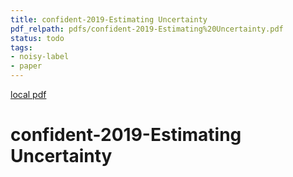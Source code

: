 ```yaml
---
title: confident-2019-Estimating Uncertainty
pdf_relpath: pdfs/confident-2019-Estimating%20Uncertainty.pdf
status: todo
tags:
- noisy-label
- paper
---
```


[local pdf](../../../pdfs/confident-2019-Estimating%20Uncertainty.pdf)

# confident-2019-Estimating Uncertainty

